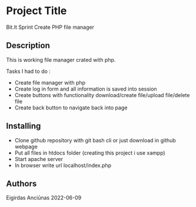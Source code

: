 # Project Title

Bit.lt Sprint Create PHP file manager

## Description

This is working file manager crated with php.


Tasks I had to do :

* Create file manager with php
* Create log in form and all information is saved into session
* Create buttons with functionality download/create file/upload file/delete file
* Create back button to navigate back into page

## Installing
 * Clone github repository with git bash cli or just download in github webpage
 * Put all files in htdocs folder (creating this project i use xampp)
 * Start apache server
 * In browser write url localhost/index.php

## Authors

Eigirdas Anciūnas 2022-06-09

